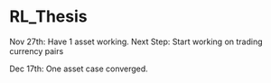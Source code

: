 # RL_Thesis

Nov 27th: Have 1 asset working. 
Next Step: Start working on trading currency pairs

Dec 17th: One asset case converged. 
